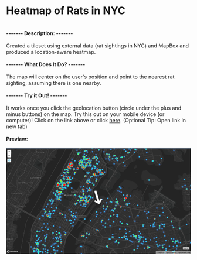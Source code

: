 # Heatmap of Rats in NYC
<br><strong> ------- Description: ------- </strong><br><br>Created a tileset using external data (rat sightings in NYC) and MapBox and produced a location-aware heatmap.<br>
<br><strong> ------- What Does It Do? ------- </strong><br><br> The map will center on the user's position and point to the nearest rat sighting, assuming there is one nearby.<br>
<BR><strong> ------- Try it Out! ------- </strong><br><br> It works once you click the geolocation button (circle under the plus and minus buttons) on the map. Try this out on your mobile device (or computer)! Click on the link above or click <a href="https://leesel.github.io/nyc_rats/" target="blank">here</a>. (Optional Tip: Open link in new tab)<br><br>
<strong> Preview: </strong> </br><br>
<img src="nyc_rats_heatmap.png" alt="nyc rats heatmap"/>
